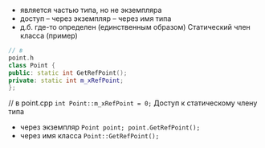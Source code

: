 - является частью типа, но не экземпляра 
- доступ – через экземпляр – через имя типа 
- д.б. где-то определен (единственным образом) Статический член класса (пример) 

```cpp
// в 
point.h 
class Point { 
public: static int GetRefPoint(); 
private: static int m_xRefPoint; 
}; 
```
// в point.cpp `int Point::m_xRefPoint = 0;`
Доступ к статическому члену типа 
- через экземпляр `Point point; point.GetRefPoint();`
- через имя класса `Point::GetRefPoint();`